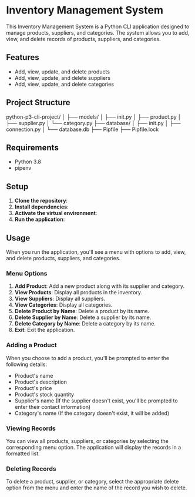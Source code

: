 # Inventory Management System

This Inventory Management System is a Python CLI application designed to manage products, suppliers, and categories. The system allows you to add, view, and delete records of products, suppliers, and categories.

## Features

- Add, view, update, and delete products
- Add, view, update, and delete suppliers
- Add, view, update, and delete categories

## Project Structure

python-p3-cli-project/
│
├── models/
│ ├── init.py
│ ├── product.py
│ ├── supplier.py
│ └── category.py
├── database/
│ ├── init.py
│ ├── connection.py
│ └── database.db
├── Pipfile
├── Pipfile.lock



## Requirements

- Python 3.8
- pipenv

## Setup

1. **Clone the repository**:
2. **Install dependencies**:
3. **Activate the virtual environment**:
4. **Run the application**:
## Usage

When you run the application, you'll see a menu with options to add, view, and delete products, suppliers, and categories.

### Menu Options

1. **Add Product**: Add a new product along with its supplier and category.
2. **View Products**: Display all products in the inventory.
3. **View Suppliers**: Display all suppliers.
4. **View Categories**: Display all categories.
5. **Delete Product by Name**: Delete a product by its name.
6. **Delete Supplier by Name**: Delete a supplier by its name.
7. **Delete Category by Name**: Delete a category by its name.
8. **Exit**: Exit the application.

### Adding a Product

When you choose to add a product, you'll be prompted to enter the following details:

- Product's name
- Product's description
- Product's price
- Product's stock quantity
- Supplier's name (If the supplier doesn't exist, you'll be prompted to enter their contact information)
- Category's name (If the category doesn't exist, it will be added)

### Viewing Records

You can view all products, suppliers, or categories by selecting the corresponding menu option. The application will display the records in a formatted list.

### Deleting Records

To delete a product, supplier, or category, select the appropriate delete option from the menu and enter the name of the record you wish to delete.
